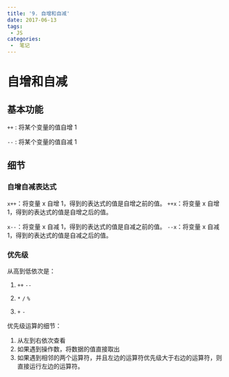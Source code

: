 ```yaml
---
title: '9. 自增和自减'
date: 2017-06-13
tags:
 - JS
categories:
 -  笔记
---
```


# 自增和自减

## 基本功能

`++` : 将某个变量的值自增 1

`--` : 将某个变量的值自减 1

## 细节

### 自增自减表达式

`x++`：将变量 x 自增 1，得到的表达式的值是自增之前的值。
`++x`：将变量 x 自增 1，得到的表达式的值是自增之后的值。

`x--`：将变量 x 自减 1，得到的表达式的值是自减之前的值。
`--x`：将变量 x 自减 1，得到的表达式的值是自减之后的值。

### 优先级

从高到低依次是：

1. `++` `--`

2. `*` `/` `%`

3. `+` `-`

优先级运算的细节：

1. 从左到右依次查看
2. 如果遇到操作数，将数据的值直接取出
3. 如果遇到相邻的两个运算符，并且左边的运算符优先级大于右边的运算符，则直接运行左边的运算符。
